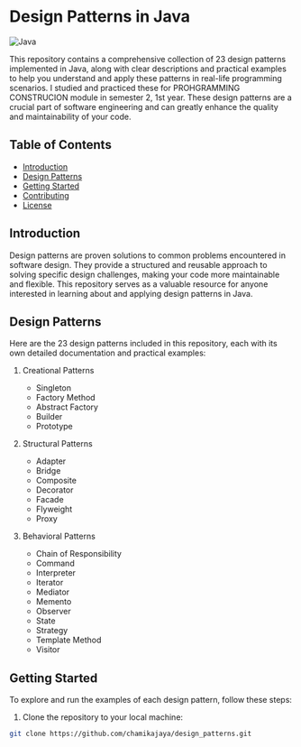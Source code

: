 # Design Patterns in Java

![Java](https://img.shields.io/badge/Java-8%2B-brightgreen.svg)

This repository contains a comprehensive collection of 23 design patterns implemented in Java, along with clear descriptions and practical examples to help you understand and apply these patterns in real-life programming scenarios. I studied and practiced these for PROHGRAMMING CONSTRUCION module in semester 2, 1st year. These design patterns are a crucial part of software engineering and can greatly enhance the quality and maintainability of your code.

## Table of Contents

- [Introduction](#introduction)
- [Design Patterns](#design-patterns)
- [Getting Started](#getting-started)
- [Contributing](#contributing)
- [License](#license)

## Introduction

Design patterns are proven solutions to common problems encountered in software design. They provide a structured and reusable approach to solving specific design challenges, making your code more maintainable and flexible. This repository serves as a valuable resource for anyone interested in learning about and applying design patterns in Java.

## Design Patterns

Here are the 23 design patterns included in this repository, each with its own detailed documentation and practical examples:

1. Creational Patterns
    - Singleton
    - Factory Method
    - Abstract Factory
    - Builder
    - Prototype

2. Structural Patterns
    - Adapter
    - Bridge
    - Composite
    - Decorator
    - Facade
    - Flyweight
    - Proxy

3. Behavioral Patterns
    - Chain of Responsibility
    - Command
    - Interpreter
    - Iterator
    - Mediator
    - Memento
    - Observer
    - State
    - Strategy
    - Template Method
    - Visitor

## Getting Started

To explore and run the examples of each design pattern, follow these steps:

1. Clone the repository to your local machine:

```bash
git clone https://github.com/chamikajaya/design_patterns.git
